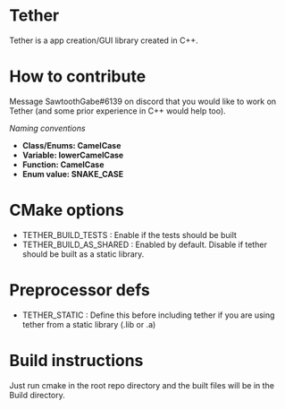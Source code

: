 # Tether
Tether is a app creation/GUI library created in C++. 

# How to contribute
Message SawtoothGabe#6139 on discord that you would like to work on Tether (and some prior experience in C++ would help too).

*Naming conventions*

* **Class/Enums: CamelCase**
* **Variable: lowerCamelCase**
* **Function: CamelCase**
* **Enum value: SNAKE_CASE**

# CMake options
* TETHER_BUILD_TESTS : Enable if the tests should be built
* TETHER_BUILD_AS_SHARED : Enabled by default. Disable if tether should be built as a
	static library.

# Preprocessor defs
* TETHER_STATIC : Define this before including tether if you are using tether 
	from a static library (.lib or .a)

# Build instructions
Just run cmake in the root repo directory and the built files will be in the Build directory.
